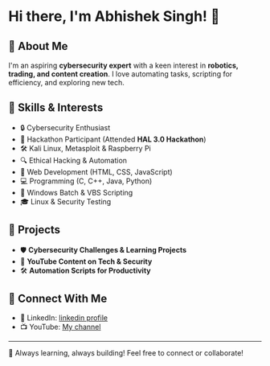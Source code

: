 # Hi there, I'm Abhishek Singh! 👋

## 🚀 About Me
I'm an aspiring **cybersecurity expert** with a keen interest in **robotics, trading, and content creation**. I love automating tasks, scripting for efficiency, and exploring new tech.

## 🔧 Skills & Interests
- 🔒 Cybersecurity Enthusiast
- 🚀 Hackathon Participant (Attended **HAL 3.0 Hackathon**)
- 🛠️ Kali Linux, Metasploit & Raspberry Pi
- 🔍 Ethical Hacking & Automation
- 🌟 Web Development (HTML, CSS, JavaScript)
- 💻 Programming (C, C++, Java, Python)
- 🎲 Windows Batch & VBS Scripting
- 🎓 Linux & Security Testing

## 📌 Projects
- 🛡️ **Cybersecurity Challenges & Learning Projects**
- 🎥 **YouTube Content on Tech & Security**
- 🛠️ **Automation Scripts for Productivity**

## 💌 Connect With Me
- 🌟 LinkedIn: [linkedin profile](https://www.linkedin.com/in/abhishek-singh-0a292b1aa/)
- 📺 YouTube: [My channel](https://www.youtube.com/@AbhishekSingh-uz8eo)

---
🚀 Always learning, always building! Feel free to connect or collaborate!

